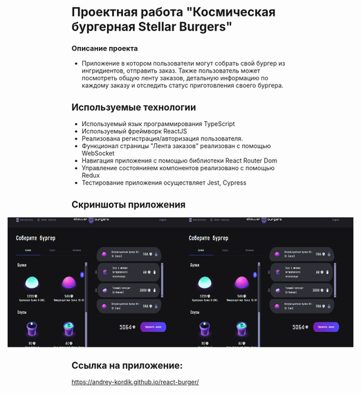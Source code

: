 #  Проектная работа "Космическая бургерная Stellar Burgers"

### Описание проекта

* Приложение в котором пользователи могут собрать свой бургер из ингридиентов, отправить заказ. Также пользователь может посмотреть общую ленту заказов, детальную информацию по каждому заказу и отследить статус приготовления своего бургера. 
## Используемые технологии
* Используемый язык программирования TypeScript
* Используемый фреймворк ReactJS
* Реализована регистрация/авторизация пользователя.
* Функционал страницы "Лента заказов" реализован с помощью WebSocket
* Навигация приложения с помощью библиотеки React Router Dom
* Управление состоянияем компонентов реализовано с помощью Redux
* Тестирование приложения осуществляет Jest, Cypress

## Скриншоты приложения
<div style="display: flex; justify-content: center;">
  <img src="./src/images/Screenshot_2.png" height="300" width="400">
 <img src="./src/images/Screenshot_2.png" height="300" width="400">
</div>

## Ссылка на приложение: 

https://andrey-kordik.github.io/react-burger/
